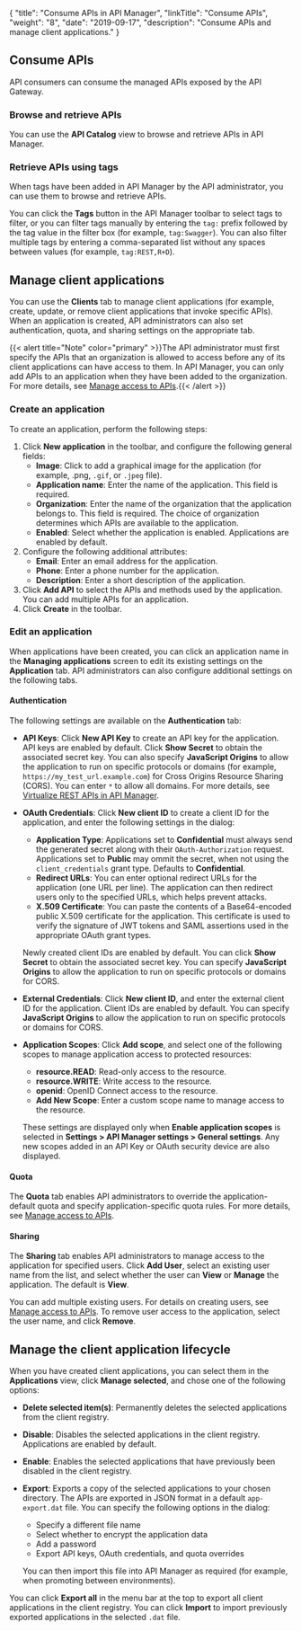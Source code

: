 {
    "title": "Consume APIs in API Manager",
    "linkTitle": "Consume APIs",
    "weight": "8",
    "date": "2019-09-17",
    "description": "Consume APIs and manage client applications."
}

## Consume APIs

API consumers can consume the managed APIs exposed by the API Gateway.

### Browse and retrieve APIs

You can use the **API Catalog** view to browse and retrieve APIs in API Manager.

### Retrieve APIs using tags

When tags have been added in API Manager by the API administrator, you can use them to browse and retrieve APIs.

You can click the **Tags** button in the API Manager toolbar to select tags to filter, or you can filter tags manually by entering the `tag:` prefix followed by the tag value in the filter box (for example, `tag:Swagger`). You can also filter multiple tags by entering a comma-separated list without any spaces between values (for example, `tag:REST,R+D`).

## Manage client applications

You can use the **Clients** tab to manage client applications (for example, create, update, or remove client applications that invoke specific APIs). When an application is created, API administrators can also set authentication, quota, and sharing settings on the appropriate tab.

{{< alert title="Note" color="primary" >}}The API administrator must first specify the APIs that an organization is allowed to access before any of its client applications can have access to them. In API Manager, you can only add APIs to an application when they have been added to the organization. For more details, see [Manage access to APIs](/docs/apimgr_admin/api_mgmt_admin/).{{< /alert >}}

### Create an application

To create an application, perform the following steps:

1. Click **New application** in the toolbar, and configure the following general fields:
    * **Image**: Click to add a graphical image for the application (for example, .png, `.gif`, or `.jpeg` file).
    * **Application name**: Enter the name of the application. This field is required.
    * **Organization**: Enter the name of the organization that the application belongs to. This field is required. The choice of organization determines which APIs are available to the application.
    * **Enabled**: Select whether the application is enabled. Applications are enabled by default.
2. Configure the following additional attributes:
    * **Email**: Enter an email address for the application.
    * **Phone**: Enter a phone number for the application.
    * **Description**: Enter a short description of the application.
3. Click **Add API**
    to select the APIs and methods used by the application. You can add multiple APIs for an application.
4. Click **Create** in the toolbar.

### Edit an application

When applications have been created, you can click an application name in the **Managing applications** screen to edit its existing settings on the **Application** tab. API administrators can also configure additional settings on the following tabs.

#### Authentication

The following settings are available on the **Authentication** tab:

* **API Keys**: Click **New API Key** to create an API key for the application. API keys are enabled by default. Click **Show Secret** to obtain the associated secret key. You can also specify **JavaScript Origins** to allow the application to run on specific protocols or domains (for example, `https://my_test_url.example.com`) for Cross Origins Resource Sharing (CORS). You can enter `*` to allow all domains. For more details, see [Virtualize REST APIs in API Manager](/docs/apimgr_admin/api_mgmt_virtualize_web/).
* **OAuth Credentials**: Click **New client ID** to create a client ID for the application, and enter the following settings in the dialog:
    * **Application Type**: Applications set to **Confidential** must always send the generated secret along with their `OAuth-Authorization` request. Applications set to **Public** may ommit the secret, when not using the `client_credentials` grant type. Defaults to **Confidential**.
    * **Redirect URLs**: You can enter optional redirect URLs for the application (one URL per line). The application can then redirect users only to the specified URLs, which helps prevent attacks.
    * **X.509 Certificate**: You can paste the contents of a Base64-encoded public X.509 certificate for the application. This certificate is used to verify the signature of JWT tokens and SAML assertions used in the appropriate OAuth grant types.

    Newly created client IDs are enabled by default. You can click **Show Secret** to obtain the associated secret key. You can specify **JavaScript Origins** to allow the application to run on specific protocols or domains for CORS.
* **External Credentials**: Click **New client ID**, and enter the external client ID for the application. Client IDs are enabled by default. You can specify **JavaScript Origins** to allow the application to run on specific protocols or domains for CORS.
* **Application Scopes**: Click **Add scope**, and select one of the following scopes to manage application access to protected resources:
    * **resource.READ**: Read-only access to the resource.
    * **resource.WRITE**: Write access to the resource.
    * **openid**: OpenID Connect access to the resource.
    * **Add New Scope**: Enter a custom scope name to manage access to the resource.

    These settings are displayed only when **Enable application scopes** is selected in **Settings > API Manager settings > General settings**. Any new scopes added in an API Key or OAuth security device are also displayed.

#### Quota

The **Quota** tab enables API administrators to override the application-default quota and specify application-specific quota rules. For more details, see [Manage access to APIs](/docs/apimgr_admin/api_mgmt_admin/).

#### Sharing

The **Sharing** tab enables API administrators to manage access to the application for specified users. Click **Add User**, select an existing user name from the list, and select whether the user can **View** or **Manage** the application. The default is **View**.

You can add multiple existing users. For details on creating users, see [Manage access to APIs](/docs/apimgr_admin/api_mgmt_admin/). To remove user access to the application, select the user name, and click **Remove**.

## Manage the client application lifecycle

When you have created client applications, you can select them in the **Applications** view, click **Manage selected**, and chose one of the following options:

* **Delete selected item(s)**: Permanently deletes the selected applications from the client registry.
* **Disable**: Disables the selected applications in the client registry. Applications are enabled by default.
* **Enable**: Enables the selected applications that have previously been disabled in the client registry.
* **Export**: Exports a copy of the selected applications to your chosen directory. The APIs are exported in JSON format in a default `app-export.dat` file. You can specify the following options in the dialog:
    * Specify a different file name
    * Select whether to encrypt the application data
    * Add a password
    * Export API keys, OAuth credentials, and quota overrides

    You can then import this file into API Manager as required (for example, when promoting between environments).

You can click **Export all** in the menu bar at the top to export all client applications in the client registry. You can click **Import** to import previously exported applications in the selected `.dat` file.
